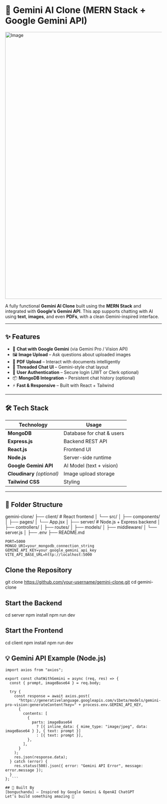 # 🚀 Gemini AI Clone (MERN Stack + Google Gemini API)

<img width="1903" height="857" alt="Image" src="https://github.com/user-attachments/assets/e81317a9-e2e0-4b0e-9881-37b0ec783927" />

A fully functional **Gemini AI Clone** built using the **MERN Stack** and integrated with **Google's Gemini API**. This app supports chatting with AI using **text**, **images**, and even **PDFs**, with a clean Gemini-inspired interface.

---

## ✨ Features

- 🧠 **Chat with Google Gemini** (via Gemini Pro / Vision API)
- 🖼️ **Image Upload** – Ask questions about uploaded images
- 📄 **PDF Upload** – Interact with documents intelligently
- 💬 **Threaded Chat UI** – Gemini-style chat layout
- 🔐 **User Authentication** – Secure login (JWT or Clerk optional)
- 📦 **MongoDB Integration** – Persistent chat history (optional)
- ⚡ **Fast & Responsive** – Built with React + Tailwind

---

## 🛠️ Tech Stack

| Technology      | Usage                          |
|-----------------|---------------------------------|
| **MongoDB**     | Database for chat & users       |
| **Express.js**  | Backend REST API                |
| **React.js**    | Frontend UI                     |
| **Node.js**     | Server-side runtime             |
| **Google Gemini API** | AI Model (text + vision)  |
| **Cloudinary** *(optional)* | Image upload storage |
| **Tailwind CSS**| Styling                         |

---

## 📁 Folder Structure

gemini-clone/
├── client/ # React frontend
│ └── src/
│ ├── components/
│ ├── pages/
│ └── App.jsx
│
├── server/ # Node.js + Express backend
│ ├── controllers/
│ ├── routes/
│ ├── models/
│ ├── middleware/
│ └── server.js
│
├── .env
├── README.md

```env
PORT=5000
MONGO_URI=your_mongodb_connection_string
GEMINI_API_KEY=your_google_gemini_api_key
VITE_API_BASE_URL=http://localhost:5000

```

## Clone the Repository
git clone https://github.com/your-username/gemini-clone.git
cd gemini-clone
## Start the Backend
cd server
npm install
npm run dev

##  Start the Frontend
cd client
npm install
npm run dev

## 💡 Gemini API Example (Node.js)
```// server/controllers/geminiController.js
import axios from "axios";

export const chatWithGemini = async (req, res) => {
  const { prompt, imageBase64 } = req.body;

  try {
    const response = await axios.post(
      "https://generativelanguage.googleapis.com/v1beta/models/gemini-pro-vision:generateContent?key=" + process.env.GEMINI_API_KEY,
      {
        contents: [
          {
            parts: imageBase64
              ? [{ inline_data: { mime_type: "image/jpeg", data: imageBase64 } }, { text: prompt }]
              : [{ text: prompt }],
          },
        ],
      }
    );
    res.json(response.data);
  } catch (error) {
    res.status(500).json({ error: "Gemini API Error", message: error.message });
  }
}; ```

## 🧡 Built By
[bonguchandu] — Inspired by Google Gemini & OpenAI ChatGPT
Let’s build something amazing 🚀


